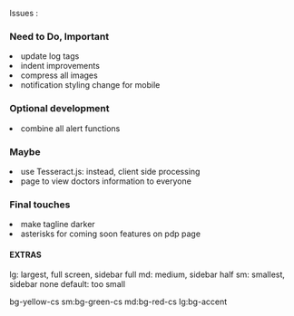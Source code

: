 Issues : 

<h3>Need to Do, Important</h3>
<li> update log tags
<li> indent improvements
<li> compress all images
<li> notification styling change for mobile 

<h3>Optional development</h3> 
<li> combine all alert functions


<h3>Maybe</h3>
<li> use Tesseract.js: instead, client side processing
<li> page to view doctors information to everyone

<h3>Final touches</h3>
<li> make tagline darker
<li> asterisks for coming soon features on pdp page
  
<h4>EXTRAS</h4>
lg: largest, full screen, sidebar full
md: medium, sidebar half
sm: smallest, sidebar none 
default: too small

bg-yellow-cs sm:bg-green-cs md:bg-red-cs lg:bg-accent
